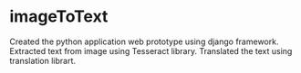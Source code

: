 # imageToText
Created the python application web prototype using django framework.
Extracted text from image using Tesseract library.
Translated the text using translation librart.

